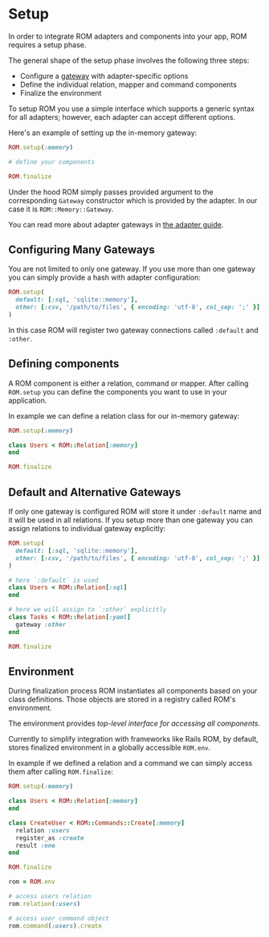 # Setup

In order to integrate ROM adapters and components into your app, ROM requires a setup phase.

The general shape of the setup phase involves the following three steps:

- Configure a [gateway](/introduction/glossary/#gateway) with adapter-specific options
- Define the individual relation, mapper and command components
- Finalize the environment

To setup ROM you use a simple interface which supports a generic syntax for all
adapters; however, each adapter can accept different options.

Here's an example of setting up the in-memory gateway:

``` ruby
ROM.setup(:memory)

# define your components

ROM.finalize
```
Under the hood ROM simply passes provided argument to the corresponding `Gateway`
constructor which is provided by the adapter. In our case it is `ROM::Memory::Gateway`.

You can read more about adapter gateways in [the adapter guide](/guides/adapters).

## Configuring Many Gateways

You are not limited to only one gateway. If you use more than one gateway you
can simply provide a hash with adapter configuration:

``` ruby
ROM.setup(
  default: [:sql, 'sqlite::memory'],
  other: [:csv, '/path/to/files', { encoding: 'utf-8', col_sep: ';' }]
)
```

In this case ROM will register two gateway connections called `:default` and
`:other`.

## Defining components

A ROM component is either a relation, command or mapper. After calling `ROM.setup`
you can define the components you want to use in your application.

In example we can define a relation class for our in-memory gateway:

``` ruby
ROM.setup(:memory)

class Users < ROM::Relation[:memory]
end

ROM.finalize
```

## Default and Alternative Gateways

If only one gateway is configured ROM will store it under `:default` name and
it will be used in all relations. If you setup more than one gateway you can
assign relations to individual gateway explicitly:

``` ruby
ROM.setup(
  default: [:sql, 'sqlite::memory'],
  other: [:csv, '/path/to/files', { encoding: 'utf-8', col_sep: ';' }]
)

# here `:default` is used
class Users < ROM::Relation[:sql]
end

# here we will assign to `:other` explicitly
class Tasks < ROM::Relation[:yaml]
  gateway :other
end

ROM.finalize
```

## Environment

During finalization process ROM instantiates all components based on your class
definitions. Those objects are stored in a registry called ROM's environment.

The environment provides *top-level interface for accessing all components*.

Currently to simplify integration with frameworks like Rails ROM, by default,
stores finalized environment in a globally accessible `ROM.env`.

In example if we defined a relation and a command we can simply access them after
calling `ROM.finalize`:

``` ruby
ROM.setup(:memory)

class Users < ROM::Relation[:memory]
end

class CreateUser < ROM::Commands::Create[:memory]
  relation :users
  register_as :create
  result :one
end

ROM.finalize

rom = ROM.env

# access users relation
rom.relation(:users)

# access user command object
rom.command(:users).create
```
